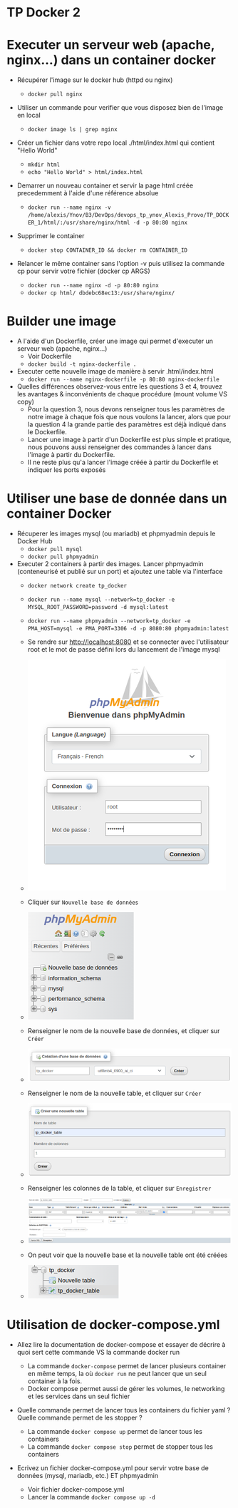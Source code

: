 # TP Docker 2

# Executer un serveur web (apache, nginx...) dans un container docker
- Récupérer l'image sur le docker hub (httpd ou nginx)
    - `docker pull nginx`

- Utiliser un commande pour verifier que vous disposez bien de l'image en local
    - `docker image ls | grep nginx`

- Créer un fichier dans votre repo local ./html/index.html qui contient "Hello World"
    - `mkdir html`
    - `echo "Hello World" > html/index.html`

- Demarrer un nouveau container et servir la page html créée precedemment à l'aide d'une référence absolue
    - `docker run --name nginx -v /home/alexis/Ynov/B3/DevOps/devops_tp_ynov_Alexis_Provo/TP_DOCKER_1/html/:/usr/share/nginx/html -d -p 80:80 nginx`

- Supprimer le container
    - `docker stop CONTAINER_ID && docker rm CONTAINER_ID`

- Relancer le même container sans l'option -v puis utilisez la commande cp pour servir votre fichier (docker cp ARGS)
    - `docker run --name nginx -d -p 80:80 nginx`
    - `docker cp html/ dbdebc68ec13:/usr/share/nginx/`

# Builder une image
- A l'aide d'un Dockerfile, créer une image qui permet d'executer un serveur web (apache, nginx...)
    - Voir Dockerfile
    - `docker build -t nginx-dockerfile .`
- Executer cette nouvelle image de manière à servir .html/index.html
    - `docker run --name nginx-dockerfile -p 80:80 nginx-dockerfile`
- Quelles différences observez-vous entre les questions 3 et 4, trouvez les avantages & inconvénients de chaque procédure (mount volume VS copy)
    - Pour la question 3, nous devons renseigner tous les paramètres de notre image à chaque fois que nous voulons la lancer, alors que pour la question 4 la grande partie des paramètres est déjà indiqué dans le Dockerfile.
    - Lancer une image à partir d'un Dockerfile est plus simple et pratique, nous pouvons aussi renseigner des commandes à lancer dans l'image à partir du Dockerfile.
    - Il ne reste plus qu'a lancer l'image créée à partir du Dockerfile et indiquer les ports exposés

# Utiliser une base de donnée dans un container Docker
- Récuperer les images mysql (ou mariadb) et phpmyadmin depuis le Docker Hub
    - `docker pull mysql`
    - `docker pull phpmyadmin`
- Executer 2 containers à partir des images. Lancer phpmyadmin (conteneurisé et publié sur un port) et ajoutez une table via l'interface
    - `docker network create tp_docker`
    - `docker run --name mysql --network=tp_docker -e MYSQL_ROOT_PASSWORD=password -d mysql:latest`
    - `docker run --name phpmyadmin --network=tp_docker -e PMA_HOST=mysql -e PMA_PORT=3306 -d -p 8080:80 phpmyadmin:latest`
    - Se rendre sur [http://localhost:8080](http://localhost:8080) et se connecter avec l'utilisateur root et le mot de passe défini lors du lancement de l'image mysql

    - ![step1](images/step1.png)

    - Cliquer sur `Nouvelle base de données`

    - ![step2](images/step2.png)

    - Renseigner le nom de la nouvelle base de données, et cliquer sur `Créer`

    - ![step3](images/step3.png)

    - Renseigner le nom de la nouvelle table, et cliquer sur `Créer`

    - ![step4](images/step4.png)

    - Renseigner les colonnes de la table, et cliquer sur `Enregistrer`

    - ![step5](images/step5.png)

    - On peut voir que la nouvelle base et la nouvelle table ont été créées

    - ![step6](images/step6.png)

# Utilisation de docker-compose.yml
- Allez lire la documentation de docker-compose et essayer de décrire à quoi sert cette commande VS la commande docker run
    - La commande `docker-compose` permet de lancer plusieurs container en même temps, la où `docker run` ne peut lancer que un seul container à la fois.
    - Docker compose permet aussi de gérer les volumes, le networking et les services dans un seul fichier

- Quelle commande permet de lancer tous les containers du fichier yaml ? Quelle commande permet de les stopper ?
    - La commande `docker compose up` permet de lancer tous les containers
    - La commande `docker compose stop` permet de stopper tous les containers

- Ecrivez un fichier docker-compose.yml pour servir votre base de données (mysql, mariadb, etc.) ET phpmyadmin
    - Voir fichier docker-compose.yml
    - Lancer la commande `docker compose up -d`